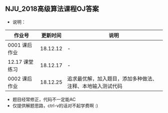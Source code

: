 
NJU_2018高级算法课程OJ答案    
--------     

- 说明：     

| 作业号 | 更新时间 | 说明 |
| ------ | ------ | ------ |
| 0001 课后作业 | 18.12.12 | - |
| 12.17 课堂练习 | 18.12.17 | - |
| 0002 课后作业 | 18.12.25| 追求最优解，加入题目，添加多种做法、注释、本地输入测试代码 |

- 题目经常修正，代码不一定能AC     
- 仅提供解题思路，ctrl-v的话对不起学费啊 :)